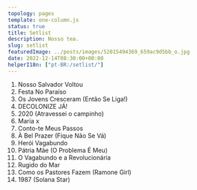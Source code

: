 ```yaml
---
topology: pages
template: one-column.js
status: true
title: Setlist
description: Nosso tea.
slug: setlist
featuredImage: ../posts/images/52015494369_659ac9d5bb_o.jpg
date: 2022-12-14T08:30:00+00:00
helperI18n: ["pt-BR:/setlist/"]
---
```


1. Nosso Salvador Voltou
2. Festa No Paraíso
3. Os Jovens Cresceram (Então Se Liga!)
4. DECOLONIZE JÁ!
5. 2020 (Atravessei o campinho)
6. Maria x
7. Conto-te Meus Passos
8. À Bel Prazer (Fique Não Se Vá)
9. Herói Vagabundo
10. Pátria Mãe (O Problema É Meu)
11. O Vagabundo e a Revolucionária
12. Rugido do Mar
13. Como os Pastores Fazem (Ramone Girl)
14. 1987 (Solana Star)
